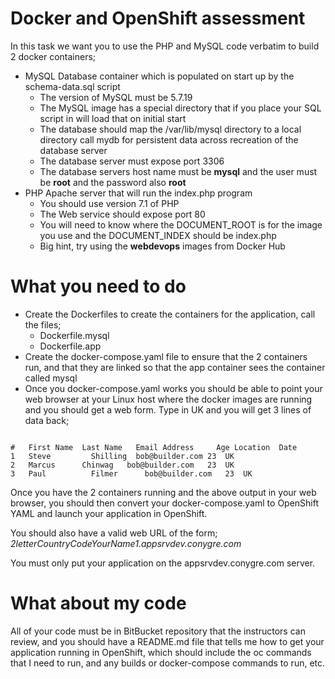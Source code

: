 # Docker and OpenShift assessment

In this task we want you to use the PHP and MySQL code verbatim to build 2 docker containers;

* MySQL Database container which is populated on start up by the schema-data.sql script
  * The version of MySQL must be 5.7.19
  * The MySQL image has a special directory that if you place your SQL script in will load that on initial start
  * The database should map the /var/lib/mysql directory to a local directory call mydb for persistent data across recreation of the database server
  * The database server must expose port 3306
  * The database servers host name must be **mysql** and the user must be **root** and the password also **root**
* PHP Apache server that will run the index.php program
  * You should use version 7.1 of PHP
  * The Web service should expose port 80
  * You will need to know where the DOCUMENT_ROOT is for the image you use and the DOCUMENT_INDEX should be index.php
  * Big hint, try using the **webdevops** images from Docker Hub

# What you need to do

* Create the Dockerfiles to create the containers for the application, call the files;
    * Dockerfile.mysql
    * Dockerfile.app
* Create the docker-compose.yaml file to ensure that the 2 containers run, and that they are linked so that the app container sees the container called mysql
* Once you docker-compose.yaml works you should be able to point your web browser at your Linux host where the docker images are running and you should get a web form.  Type in UK and you will get 3 lines of data back;
```

#	First Name	Last Name	Email Address	  Age Location	Date
1	Steve	      Shilling	bob@builder.com	23	UK
2	Marcus	    Chinwag	  bob@builder.com	23	UK
3	Paul	      Filmer	  bob@builder.com	23	UK
```

Once you have the 2 containers running and the above output in your web browser, you should then convert your docker-compose.yaml to OpenShift YAML and launch your application in OpenShift.

You should also have a valid web URL of the form;
*2letterCountryCodeYourName1.appsrvdev.conygre.com*

You must only put your application on the appsrvdev.conygre.com server.

# What about my code

All of your code must be in BitBucket repository that the instructors can review, and you should have a README.md file that tells me how to get your application running in OpenShift, which should include the oc commands that I need to run, and any builds or docker-compose commands to run, etc.
